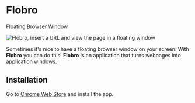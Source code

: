 # Flobro
Floating Browser Window

![Flobro, insert a URL and view the page in a floating window](http://flobro.cornips.nl/assets/img/promo-en-1400x560.png)

Sometimes it's nice to have a floating browser window on your screen. With **Flobro** you can do this!
**Flobro** is an application that turns webpages into application windows.

## Installation
Go to [Chrome Web Store](https://chrome.google.com/webstore/detail/zwevend-browser-venster/faaljkdndnfoagcmhedlmbgieoocemch) and install the app.

